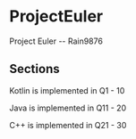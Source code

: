 # ProjectEuler
Project Euler -- Rain9876

## Sections
Kotlin is implemented in Q1 - 10

Java is implemented in Q11 - 20

C++ is implemented in Q21 - 30
